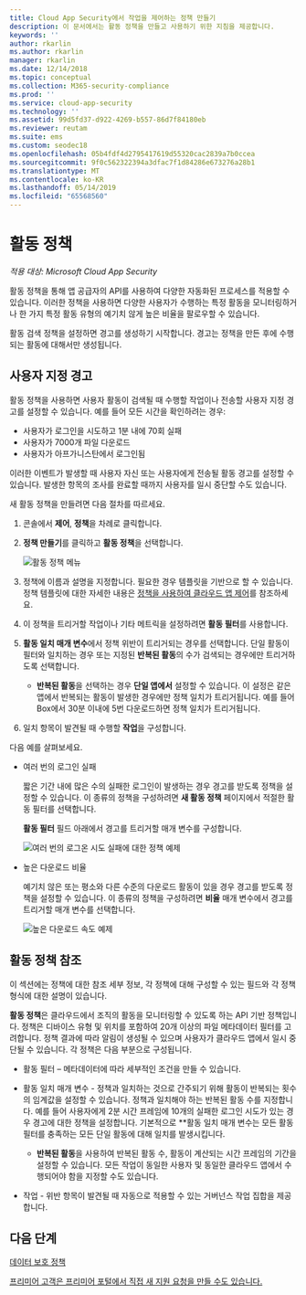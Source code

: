 ```yaml
---
title: Cloud App Security에서 작업을 제어하는 정책 만들기
description: 이 문서에서는 활동 정책을 만들고 사용하기 위한 지침을 제공합니다.
keywords: ''
author: rkarlin
ms.author: rkarlin
manager: rkarlin
ms.date: 12/14/2018
ms.topic: conceptual
ms.collection: M365-security-compliance
ms.prod: ''
ms.service: cloud-app-security
ms.technology: ''
ms.assetid: 99d5fd37-d922-4269-b557-86d7f84180eb
ms.reviewer: reutam
ms.suite: ems
ms.custom: seodec18
ms.openlocfilehash: 05b4fdf4d2795417619d55320cac2839a7b0ccea
ms.sourcegitcommit: 9f0c562322394a3dfac7f1d84286e673276a28b1
ms.translationtype: MT
ms.contentlocale: ko-KR
ms.lasthandoff: 05/14/2019
ms.locfileid: "65568560"
---
```

# <a name="activity-policies"></a>활동 정책

*적용 대상: Microsoft Cloud App Security*

활동 정책을 통해 앱 공급자의 API를 사용하여 다양한 자동화된 프로세스를 적용할 수 있습니다. 이러한 정책을 사용하면 다양한 사용자가 수행하는 특정 활동을 모니터링하거나 한 가지 특정 활동 유형의 예기치 않게 높은 비율을 팔로우할 수 있습니다.  
  
활동 검색 정책을 설정하면 경고를 생성하기 시작합니다. 경고는 정책을 만든 후에 수행되는 활동에 대해서만 생성됩니다.
  
  
## <a name="custom-alerts"></a>사용자 지정 경고  

활동 정책을 사용하면 사용자 활동이 검색될 때 수행할 작업이나 전송할 사용자 지정 경고를 설정할 수 있습니다. 예를 들어 모든 시간을 확인하려는 경우:

- 사용자가 로그인을 시도하고 1분 내에 70회 실패
- 사용자가 7000개 파일 다운로드
- 사용자가 아프가니스탄에서 로그인됨

이러한 이벤트가 발생할 때 사용자 자신 또는 사용자에게 전송될 활동 경고를 설정할 수 있습니다. 발생한 항목의 조사를 완료할 때까지 사용자를 일시 중단할 수도 있습니다.  
  
새 활동 정책을 만들려면 다음 절차를 따르세요.  
  
1. 콘솔에서 **제어**, **정책**을 차례로 클릭합니다.  
  
2. **정책 만들기**를 클릭하고 **활동 정책**을 선택합니다.  
  
     ![활동 정책 메뉴](./media/activity-policy-menu.png "활동 정책 메뉴")  
  
3. 정책에 이름과 설명을 지정합니다. 필요한 경우 템플릿을 기반으로 할 수 있습니다. 정책 템플릿에 대한 자세한 내용은 [정책을 사용하여 클라우드 앱 제어](control-cloud-apps-with-policies.md)를 참조하세요.  
  
4. 이 정책을 트리거할 작업이나 기타 메트릭을 설정하려면 **활동 필터**를 사용합니다.  
  
5. **활동 일치 매개 변수**에서 정책 위반이 트리거되는 경우를 선택합니다. 단일 활동이 필터와 일치하는 경우 또는 지정된 **반복된 활동**의 수가 검색되는 경우에만 트리거하도록 선택합니다.  
    - **반복된 활동**을 선택하는 경우 **단일 앱에서** 설정할 수 있습니다. 이 설정은 같은 앱에서 반복되는 활동이 발생한 경우에만 정책 일치가 트리거됩니다. 예를 들어 Box에서 30분 이내에 5번 다운로드하면 정책 일치가 트리거됩니다.  
  
6. 일치 항목이 발견될 때 수행할 **작업**을 구성합니다.  
  
다음 예를 살펴보세요.  
  
- 여러 번의 로그인 실패  
  
     짧은 기간 내에 많은 수의 실패한 로그인이 발생하는 경우 경고를 받도록 정책을 설정할 수 있습니다. 이 종류의 정책을 구성하려면 **새 활동 정책** 페이지에서 적절한 활동 필터를 선택합니다.  
  
     **활동 필터** 필드 아래에서 경고를 트리거할 매개 변수를 구성합니다.  
  
     ![여러 번의 로그온 시도 실패에 대한 정책 예제](./media/multiple-failed-log-on-attempts-policy-example.png "여러 번의 로그온 시도 실패 정책 예제")  
  
- 높은 다운로드 비율  
  
     예기치 않은 또는 평소와 다른 수준의 다운로드 활동이 있을 경우 경고를 받도록 정책을 설정할 수 있습니다. 이 종류의 정책을 구성하려면 **비율** 매개 변수에서 경고를 트리거할 매개 변수를 선택합니다.  
  
     ![높은 다운로드 속도 예제](./media/high-download-rate-example.png "높은 다운로드 속도 예제")  
  
  
## <a name="activity-policy-reference"></a>활동 정책 참조  

이 섹션에는 정책에 대한 참조 세부 정보, 각 정책에 대해 구성할 수 있는 필드와 각 정책 형식에 대한 설명이 있습니다.  
  
**활동 정책**은 클라우드에서 조직의 활동을 모니터링할 수 있도록 하는 API 기반 정책입니다. 정책은 디바이스 유형 및 위치를 포함하여 20개 이상의 파일 메타데이터 필터를 고려합니다. 정책 결과에 따라 알림이 생성될 수 있으며 사용자가 클라우드 앱에서 일시 중단될 수 있습니다.
각 정책은 다음 부분으로 구성됩니다.  
  
- 활동 필터 – 메타데이터에 따라 세부적인 조건을 만들 수 있습니다.  
  
- 활동 일치 매개 변수 - 정책과 일치하는 것으로 간주되기 위해 활동이 반복되는 횟수의 임계값을 설정할 수 있습니다.  정책과 일치해야 하는 반복된 활동 수를 지정합니다. 예를 들어 사용자에게 2분 시간 프레임에 10개의 실패한 로그인 시도가 있는 경우 경고에 대한 정책을 설정합니다. 기본적으로 **활동 일치 매개 변수는 모든 활동 필터를 충족하는 모든 단일 활동에 대해 일치를 발생시킵니다.

  - **반복된 활동**을 사용하여 반복된 활동 수, 활동이 계산되는 시간 프레임의 기간을 설정할 수 있습니다. 모든 작업이 동일한 사용자 및 동일한 클라우드 앱에서 수행되어야 함을 지정할 수도 있습니다.  
  
  
- 작업 - 위반 항목이 발견될 때 자동으로 적용할 수 있는 거버넌스 작업 집합을 제공합니다.  
  
## <a name="next-steps"></a>다음 단계
  
[데이터 보호 정책](data-protection-policies.md)

[프리미어 고객은 프리미어 포털에서 직접 새 지원 요청을 만들 수도 있습니다.](https://premier.microsoft.com/)  
  
